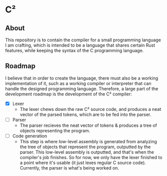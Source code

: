 # C²
## About
This repository is to contain the compiler for a small programming language I am crafting, which is intended to be a language that shares certain Rust features, while keeping the syntax of the C programming language.
## Roadmap
I believe that in order to create the language, there must also be a working implementation of it, such as a working compiler or interpreter that can handle the designed programming language. Therefore, a large part of the development roadmap is the development of the C² compiler:
- [X] Lexer
	- The lexer chews down the raw C² source code, and produces a neat vector of the parsed tokens, which are to be fed into the parser.
- [ ] Parser
	- The parser recieves the neat vector of tokens & produces a tree of objects representing the program.
- [ ] Code generation
	- This step is where low-level assembly is generated from analyzing the tree of objects that represent the program, outputted by the parser. This low-level assembly is outputted, and that's when the compiler's job finishes.
So for now, we only have the lexer finished to a point where it's usable (it just lexes regular C source code). Currently, the parser is what's being worked on.